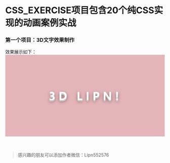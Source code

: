 # CSS_EXERCISE项目包含20个纯CSS实现的动画案例实战
### 第一个项目：3D文字效果制作
效果展示如下：
![01_3D文字效果制作](image.png)

<br>

> 感兴趣的朋友可以添加作者微信：Lipn552576
